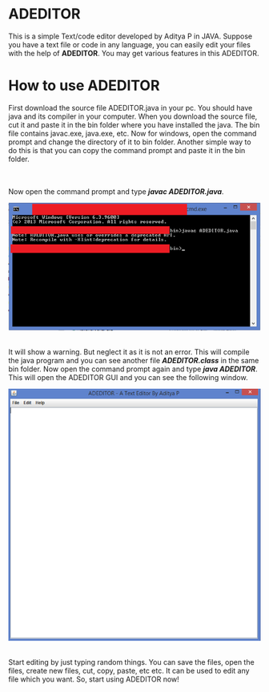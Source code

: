 # ADEDITOR
This is a simple Text/code editor developed by Aditya P in JAVA. Suppose you have a text file or code in any language, you can easily edit your files with the help of **ADEDITOR**. You may get various features in this ADEDITOR.

# How to use ADEDITOR
First download the source file ADEDITOR.java in your pc. You should have java and its compiler in your computer. When you download the source file, cut it and paste it in the bin folder where you have installed the java. The bin file contains javac.exe, java.exe, etc. Now for windows, open the command prompt and change the directory of it to bin folder. Another simple way to do this is that you can copy the command prompt and paste it in the bin folder. 

<br/><br/>Now open the command prompt and type ***javac ADEDITOR.java***.

<img src="Images/javac.png">

<br/>It will show a warning. But neglect it as it is not an error. This will compile the java program and you can see another file ***ADEDITOR.class*** in the same bin folder. Now open the command prompt again and type ***java ADEDITOR***. This will open the ADEDITOR GUI and you can see the following window.

<img src="Images/gui.png">

<br/>Start editing by just typing random things. You can save the files, open the files, create new files, cut, copy, paste, etc etc. It can be used to edit any file which you want. So, start using ADEDITOR now!
